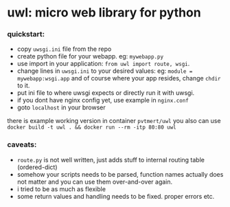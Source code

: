 
# uwl: micro web library for python

### quickstart:

- copy `uwsgi.ini` file from the repo
- create python file for your webapp. eg: `mywebapp.py`
- use import in your application: `from uwl import route, wsgi`.
- change lines in `uwsgi.ini` to your desired values:
  eg: `module = mywebapp:wsgi.app` and of course where your app resides, change `chdir` to it.
- put ini file to where uwsgi expects or directly run it with uwsgi.
- if you dont have nginx config yet, use example in `nginx.conf`
- goto `localhost` in your browser

there is example working version in container `pvtmert/uwl`
you also can use `docker build -t uwl . && docker run --rm -itp 80:80 uwl`

### caveats:

- `route.py` is not well written, just adds stuff to internal routing table (ordered-dict)
- somehow your scripts needs to be parsed, function names actually does not matter and you can use them over-and-over again.
- i tried to be as much as flexible
- some return values and handling needs to be fixed. proper errors etc.

